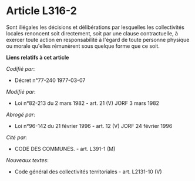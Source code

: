 # Article L316-2

Sont illégales les décisions et délibérations par lesquelles les collectivités locales renoncent soit directement, soit par
une clause contractuelle, à exercer toute action en responsabilité à l'égard de toute personne physique ou morale qu'elles
rémunèrent sous quelque forme que ce soit.

**Liens relatifs à cet article**

_Codifié par_:

  - Décret n°77-240 1977-03-07

_Modifié par_:

  - Loi n°82-213 du 2 mars 1982 - art. 21 (V) JORF 3 mars 1982

_Abrogé par_:

  - Loi n°96-142 du 21 février 1996 - art. 12 (V) JORF 24 février 1996

_Cité par_:

  - CODE DES COMMUNES. - art. L391-1 (M)

_Nouveaux textes_:

  - Code général des collectivités territoriales - art. L2131-10 (V)
